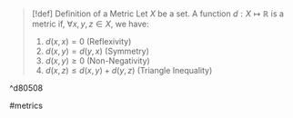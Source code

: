 >[!def] Definition of a Metric
>Let $X$ be a set. A function $d : X \mapsto \mathbb{R}$ is a metric if, $\forall x,y,z \in X$, we have:
>1. $d(x,x) = 0$ (Reflexivity)
>2. $d(x,y) = d(y,x)$ (Symmetry)
>3. $d(x,y) \geq 0$ (Non-Negativity)
>4. $d(x,z) \leq d(x,y) + d(y,z)$ (Triangle Inequality)

^d80508

#metrics 